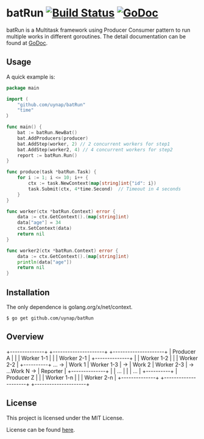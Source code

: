 # batRun [![Build Status]][Build] [![GoDoc]][Documentation]

[Build Status]: https://img.shields.io/travis/uynap/batRun.svg
[Build]: http://www.example.com
[GoDoc]: https://img.shields.io/badge/documentation-reference-5272B4.svg
[Documentation]: https://www.py.com

batRun is a Multitask framework using Producer Consumer pattern to run multiple works in different goroutines. The detail documentation can be found at [GoDoc](https://www.godoc.com).

## Usage

A quick example is:

```go
package main

import (
    "github.com/uynap/batRun"
    "time"
）

func main() {
    bat := batRun.NewBat()
    bat.AddProducers(producer)
    bat.AddStep(worker, 2) // 2 concurrent workers for step1
    bat.AddStep(worker2, 4) // 4 concurrent workers for step2
    report := batRun.Run()
}

func produce(task *batRun.Task) {
    for i := 1; i <= 10; i++ {
        ctx := task.NewContext(map[string]int{"id": i})
        task.Submit(ctx, 4*time.Second)  // Timeout in 4 seconds
    }
}

func worker(ctx *batRun.Context) error {
    data := ctx.GetContext().(map[string]int)
    data["age"] = 34
    ctx.SetContext(data)
    return nil
}

func worker2(ctx *batRun.Context) error {
    data := ctx.GetContext().(map[string]int)
    println(data["age"])
    return nil
}
```


Installation
------------
The only dependence is golang.org/x/net/context.

`$ go get github.com/uynap/batRun`


Overview
------------
+--------------+    +---------------------+    +---------------------+
|  Producer A  |    |        | Worker 1-1 |    |        | Worker 2-1 |
+--------------+    |        | Worker 1-2 |    |        | Worker 2-2 |                 +----------+
      ...        -> | Work 1 | Worker 1-3 | -> | Work 2 | Worker 2-3 | -> ...Work N -> | Reporter |
+--------------+    |        | ...        |    |        | ...        |                 +----------+
|  Producer Z  |    |        | Worker 1-n |    |        | Worker 2-n |
+--------------+    +---------------------+    +---------------------+



License
------------

This project is licensed under the MIT License.

License can be found [here](LICENSE).
